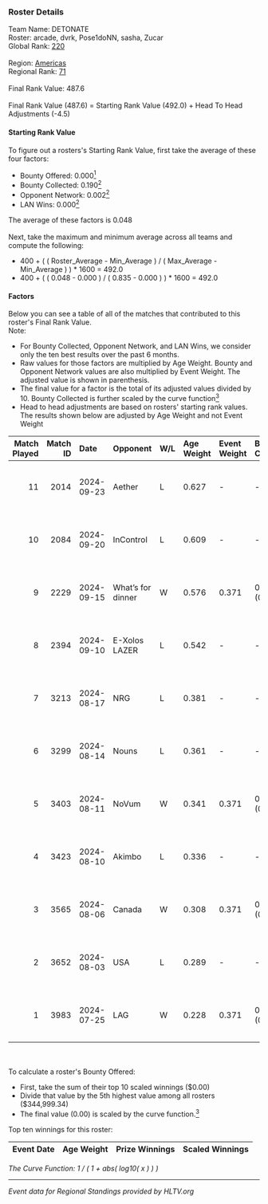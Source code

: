 ### Roster Details<br />
Team Name: DETONATE<br />
Roster: arcade, dvrk, Pose1doNN, sasha, Zucar<br />
Global Rank: [220](../../standings_global_2024_12_18.md)<br />
<br />
Region: [Americas]( ../../standings_americas_2024_12_18.md)<br />
Regional Rank: [71]( ../../standings_americas_2024_12_18.md)<br />
<br />
Final Rank Value:  487.6<br />
<br />
Final Rank Value (487.6) = Starting Rank Value (492.0) + Head To Head Adjustments (-4.5)<br />

#### Starting Rank Value<br />
To figure out a rosters's Starting Rank Value, first take the average of these four factors:<br />
- Bounty Offered: 0.000[<sup>1</sup>](#table2)
- Bounty Collected: 0.190[<sup>2</sup>](#table1)
- Opponent Network: 0.002[<sup>2</sup>](#table1)
- LAN Wins: 0.000[<sup>2</sup>](#table1)

The average of these factors is 0.048<br />
<br />
Next, take the maximum and minimum average across all teams and compute the following:<br />
- 400 + ( ( Roster_Average - Min_Average ) / ( Max_Average - Min_Average ) ) * 1600 = 492.0
- 400 + ( ( 0.048 - 0.000 ) / ( 0.835 - 0.000 ) ) * 1600 = 492.0


#### Factors<br />
Below you can see a table of all of the matches that contributed to this roster's Final Rank Value.<br />
Note:<br />

- For Bounty Collected, Opponent Network, and LAN Wins, we consider only the ten best results over the past 6 months.
- Raw values for those factors are multiplied by Age Weight. Bounty and Opponent Network values are also multiplied by Event Weight. The adjusted value is shown in parenthesis.
- The final value for a factor is the total of its adjusted values divided by 10. Bounty Collected is further scaled by the curve function[<sup>3</sup>](#curveFunction)
- Head to head adjustments are based on rosters' starting rank values. The results shown below are adjusted by Age Weight and not Event Weight
<span id="table1"></span><br />


| Match Played | Match ID | Date       | Opponent          | W/L | Age Weight | Event Weight | Bounty Collected | Opponent Network | LAN Wins  | H2H Adj. | Roster                                  |
| -: | -: | :- | :- | :- | :- | :- | :- | :- | :- | -: | :- |
|           11 |     2014 | 2024-09-23 | Aether            | L   | 0.627      | -            | -                | -                | -         |   -10.15 | arcade, dvrk, Pose1doNN, sasha, Zucar   |
|           10 |     2084 | 2024-09-20 | InControl         | L   | 0.609      | -            | -                | -                | -         |    -6.16 | arcade, dvrk, Pose1doNN, sasha, Zucar   |
|            9 |     2229 | 2024-09-15 | What’s for dinner | W   | 0.576      | 0.371        | 0.000 (0.000)    | 0.000 (0.000)    | 0 (0.000) |     6.42 | arcade, dvrk, Pose1doNN, sasha, Zucar   |
|            8 |     2394 | 2024-09-10 | E-Xolos LAZER     | L   | 0.542      | -            | -                | -                | -         |    -3.22 | arcade, dvrk, Pose1doNN, sasha, Zucar   |
|            7 |     3213 | 2024-08-17 | NRG               | L   | 0.381      | -            | -                | -                | -         |    -0.26 | emothug, Halen, Pose1doNN, sasha, Zucar |
|            6 |     3299 | 2024-08-14 | Nouns             | L   | 0.361      | -            | -                | -                | -         |    -0.37 | emothug, Halen, Pose1doNN, sasha, Zucar |
|            5 |     3403 | 2024-08-11 | NoVum             | W   | 0.341      | 0.371        | 0.000 (0.000)    | 0.000 (0.000)    | 0 (0.000) |     3.91 | Halen, Pose1doNN, rayxts, sasha, Zucar  |
|            4 |     3423 | 2024-08-10 | Akimbo            | L   | 0.336      | -            | -                | -                | -         |    -2.54 | Halen, Pose1doNN, rayxts, sasha, Zucar  |
|            3 |     3565 | 2024-08-06 | Canada            | W   | 0.308      | 0.371        | 0.002 (0.000)    | 0.087 (0.010)    | 0 (0.000) |     7.12 | Halen, Pose1doNN, rayxts, sasha, Zucar  |
|            2 |     3652 | 2024-08-03 | USA               | L   | 0.289      | -            | -                | -                | -         |    -4.61 | Halen, Pose1doNN, rayxts, sasha, Zucar  |
|            1 |     3983 | 2024-07-25 | LAG               | W   | 0.228      | 0.371        | 0.003 (0.000)    | 0.141 (0.012)    | 0 (0.000) |     5.39 | Halen, Pose1doNN, rayxts, sasha, Zucar  |

<br />
<span id="table2"></span><br />
To calculate a roster's Bounty Offered:<br />

- First, take the sum of their top 10 scaled winnings ($0.00)
- Divide that value by the 5th highest value among all rosters ($344,999.34)
- The final value (0.00) is scaled by the curve function.[<sup>3</sup>](#curveFunction)

Top ten winnings for this roster:<br />

| Event Date | Age Weight | Prize Winnings | Scaled Winnings |
| :- | -: | :- | :- |


<span id="curveFunction"></span>_The Curve Function: 1 / ( 1 + abs( log10( x ) ) )_<br />

---
_Event data for Regional Standings provided by HLTV.org_<br />
